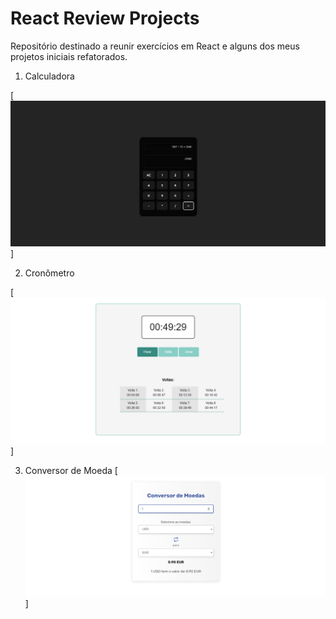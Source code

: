 
# React Review Projects
Repositório destinado a reunir exercícios em React e alguns dos meus projetos iniciais refatorados.

1. Calculadora 

[![Projeto][1_calculadora]]

2. Cronômetro

[![Projeto][2_cronometro]]

3. Conversor de Moeda
[![Projeto][3_conversor_de_moedas]]

[1_calculadora]: assets/1_calculadora.webp
[2_cronometro]: assets/2_cronometro.webp
[3_conversor_de_moedas]: assets/3_conversor_de_moedas.webp


